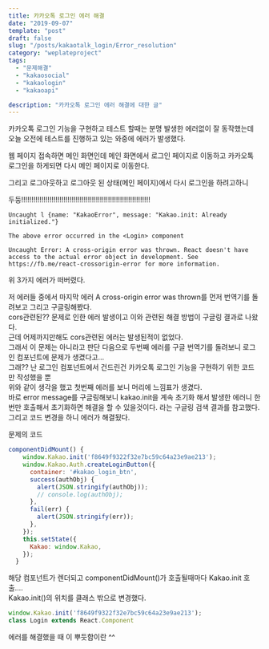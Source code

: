 ```yaml
---
title: 카카오톡 로그인 에러 해결
date: "2019-09-07"
template: "post"
draft: false
slug: "/posts/kakaotalk_login/Error_resolution"
category: "weplateproject"
tags:
  - "문제해결"
  - "kakaosocial"
  - "kakaologin"
  - "kakaoapi"

description: "카카오톡 로그인 에러 해결에 대한 글"
---
```


카카오톡 로그인 기능을 구현하고 테스트 할때는 분명 발생한 에러없이 잘 동작했는데 오늘 오전에 테스트를 진행하고 있는 와중에 에러가 발생했다.

웹 페이지 접속하면 메인 화면인데 메인 화면에서 로그인 페이지로 이동하고 카카오톡 로그인을 하게되면 다시 메인 페이지로 이동한다.

그리고 로그아웃하고 로그아웃 된 상태(메인 페이지)에서 다시 로그인을 하려고하니

두둥!!!!!!!!!!!!!!!!!!!!!!!!!!!!!!!!!!!!!!!!!!!!!!!!!!!!!!!!!!!!!!!!

```
Uncaught l {name: "KakaoError", message: "Kakao.init: Already initialized."}
```

```
The above error occurred in the <Login> component
```

```
Uncaught Error: A cross-origin error was thrown. React doesn't have access to the actual error object in development. See https://fb.me/react-crossorigin-error for more information.
```

위 3가지 에러가 떠버렸다.

저 에러들 중에서 마지막 에러 A cross-origin error was thrown를 먼저 번역기를 돌려보고 그리고 구글링해봤다.  
cors관련된?? 문제로 인한 에러 발생이고 이와 관련된 해결 방법이 구글링 결과로 나왔다.  
근데 어제까지만해도 cors관련된 에러는 발생된적이 없었다.  
그래서 이 문제는 아니라고 판단 다음으로 두번째 에러를 구글 번역기를 돌려보니 로그인 컴포넌트에 문제가 생겼다고...  
그래?? 난 로그인 컴포넌트에서 건드린건 카카오톡 로그인 기능을 구현하기 위한 코드만 작성했을 뿐  
위와 같이 생각을 했고 첫번째 에러를 보니 머리에 느낌표가 생겼다.  
바로 error message를 구글링해보니 kakao.init을 계속 초기화 해서 발생한 에러니 한번만 호출해서 초기화하면 해결을 할 수 있을것이다. 라는 구글링 검색 결과를 참고했다.  
그리고 코드 변경을 하니 에러가 해결됬다.

문제의 코드

```js
componentDidMount() {
    window.Kakao.init('f8649f9322f32e7bc59c64a23e9ae213');
    window.Kakao.Auth.createLoginButton({
      container: '#kakao_login_btn',
      success(authObj) {
        alert(JSON.stringify(authObj));
        // console.log(authObj);
      },
      fail(err) {
        alert(JSON.stringify(err));
      },
    });
    this.setState({
      Kakao: window.Kakao,
    });
  }
```

해당 컴포넌트가 렌더되고 componentDidMount()가 호출될때마다 Kakao.init 호출....  
Kakao.init()의 위치를 클래스 밖으로 변경했다.

```js
window.Kakao.init('f8649f9322f32e7bc59c64a23e9ae213');
class Login extends React.Component
```

에러를 해결했을 때 이 뿌듯함이란 ^^
